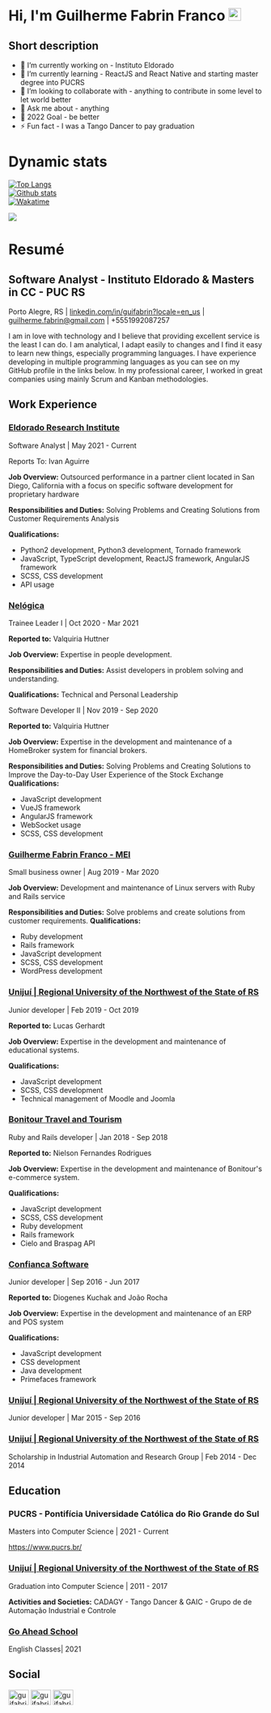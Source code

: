 # Hi, I'm Guilherme Fabrin Franco <img src="https://media.giphy.com/media/hvRJCLFzcasrR4ia7z/giphy.gif" width="25px">

## Short description
- 🔭 I’m currently working on - Instituto Eldorado
- 🌱 I’m currently learning - ReactJS and React Native and starting master degree into PUCRS
- 👯 I’m looking to collaborate with - anything to contribute in some level to let world better
- 💬 Ask me about - anything
- 🥅 2022 Goal - be better
- ⚡ Fun fact - I was a Tango Dancer to pay graduation

# Dynamic stats
[![Top Langs](https://github-readme-stats.vercel.app/api/top-langs/?username=guifabrin&langs_count=5)](#)
</br>
[![Github stats](https://github-readme-stats.vercel.app/api?username=guifabrin&count_private=true&show_icons=true)](#)
</br>
[![Wakatime](https://github-readme-stats.vercel.app/api/wakatime?username=guifabrin)](#)

![](https://komarev.com/ghpvc/?username=guifabrin)


# Resumé
<h2>Software Analyst - Instituto Eldorado &amp; Masters in CC - PUC RS</h2>

<p>Porto Alegre, RS |&nbsp;<a class="css-d9vn2l" href="http://linkedin.com/in/guifabrin?locale=en_us"
		rel="noopener noreferrer nofollow ugc" target="_blank">linkedin.com/in/guifabrin?locale=en_us</a>&nbsp;| <a
		href="mailto:guilherme.fabrin@gmail.com">guilherme.fabrin@gmail.com</a>&nbsp;| +5551992087257</p>

<p>I am in love with technology and I believe that providing excellent service is the least I can do. I am analytical, I
	adapt easily to changes and I find it easy to learn new things, especially programming languages. I have experience
	developing in multiple programming languages ​​as you can see on my GitHub profile in the links below. In my
	professional career, I worked in great companies using mainly Scrum and Kanban methodologies.</p>

<h2>Work Experience</h2>

<h3><a class="css-aybayc" href="https://www.eldorado.org.br/" rel="noopener noreferrer nofollow ugc"
		target="_blank">Eldorado Research Institute</a></h3>

<p>Software Analyst | May 2021 - Current</p>

<p>Reports To: Ivan Aguirre</p>

<p><b>Job Overview:</b> Outsourced performance in a partner client located in San Diego, California with a focus on
	specific
	software development for proprietary hardware</p>

<p><b>Responsibilities and Duties:</b> Solving Problems and Creating Solutions from Customer Requirements Analysis</p>

<p><b>Qualifications:</b></p>

<ul>
	<li>Python2 development, Python3 development, Tornado framework</li>
	<li>JavaScript, TypeScript development, ReactJS framework, AngularJS framework</li>
	<li>SCSS, CSS development</li>
	<li>API usage</li>
</ul>

<h3><a class="css-aybayc" href="https://www.nelogica.com.br/" rel="noopener noreferrer nofollow ugc"
		target="_blank">Nel&oacute;gica</a></h3>

<p>Trainee Leader I | Oct 2020 - Mar 2021</p>

<p><b>Reported to:</b> Valquiria Huttner</p>

<p><b>Job Overview:</b> Expertise in people development.</p>

<p><b>Responsibilities and Duties:</b> Assist developers in problem solving and understanding.</p>
<p><b>Qualifications:</b>
	Technical
	and
	Personal Leadership</p>

<p>Software Developer II |&nbsp;Nov 2019 - Sep 2020</p>

<p><b>Reported to:</b> Valquiria Huttner</p>

<p><b>Job Overview:</b> Expertise in the development and maintenance of a HomeBroker system for financial brokers.</p>

<p><b>Responsibilities and Duties:</b> Solving Problems and Creating Solutions to Improve the Day-to-Day User Experience
	of the
	Stock Exchange <b>Qualifications:</b></p>

<ul>
	<li>JavaScript development</li>
	<li>VueJS framework</li>
	<li>AngularJS framework</li>
	<li>WebSocket usage</li>
	<li>SCSS, CSS development</li>
</ul>

<h3><a class="css-aybayc" href="https://github.com/guifabrin" rel="noopener noreferrer nofollow ugc"
		target="_blank">Guilherme Fabrin Franco - MEI</a></h3>

<p>Small business owner | Aug 2019 - Mar 2020</p>

<p><b>Job Overview:</b> Development and maintenance of Linux servers with Ruby and Rails service</p>

<p><b>Responsibilities and Duties:</b> Solve problems and create solutions from customer requirements.
	<b>Qualifications:</b>
</p>

<ul>
	<li>Ruby development</li>
	<li>Rails framework</li>
	<li>JavaScript development</li>
	<li>SCSS, CSS development</li>
	<li>WordPress development</li>
</ul>

<h3><a class="css-aybayc" href="https://www.unijui.edu.br/" rel="noopener noreferrer nofollow ugc"
		target="_blank">Uniju&iacute; | Regional University of the Northwest of the State of RS</a></h3>

<p>Junior developer | Feb 2019 - Oct 2019</p>

<p><b>Reported to:</b> Lucas Gerhardt</p>

<p><b>Job Overview:</b> Expertise in the development and maintenance of educational systems.</p>

<p><b>Qualifications:</b></p>

<ul>
	<li>JavaScript development</li>
	<li>SCSS, CSS development</li>
	<li>Technical management of Moodle and Joomla</li>
</ul>

<h3><a class="css-aybayc" href="https://bonitour.com.br/" rel="noopener noreferrer nofollow ugc"
		target="_blank">Bonitour Travel and Tourism</a></h3>

<p>Ruby and Rails developer |&nbsp;Jan 2018 - Sep 2018</p>

<p><b>Reported to:</b> Nielson Fernandes Rodrigues</p>

<p><b>Job Overview:</b> Expertise in the development and maintenance of Bonitour&#39;s e-commerce system.</p>

<p><b>Qualifications:</b></p>

<ul>
	<li>JavaScript development</li>
	<li>SCSS, CSS development</li>
	<li>Ruby development</li>
	<li>Rails framework</li>
	<li>Cielo and Braspag API</li>
</ul>

<h3><a class="css-aybayc" href="https://confiancasoftware.com.br/site/" rel="noopener noreferrer nofollow ugc"
		target="_blank">Confianca Software</a></h3>

<p>Junior developer |&nbsp;Sep 2016 - Jun 2017</p>

<p><b>Reported to:</b> Diogenes Kuchak and Jo&atilde;o Rocha</p>

<p><b>Job Overview:</b> Expertise in the development and maintenance of an ERP and POS system</p>

<p><b>Qualifications:</b></p>

<ul>
	<li>JavaScript development</li>
	<li>CSS development</li>
	<li>Java development</li>
	<li>Primefaces framework</li>
</ul>

<h3><a class="css-aybayc" href="https://www.unijui.edu.br/" rel="noopener noreferrer nofollow ugc"
		target="_blank">Uniju&iacute; | Regional University of the Northwest of the State of RS</a></h3>

<p>Junior developer | Mar 2015 - Sep 2016</p>

<h3><a class="css-aybayc" href="https://www.unijui.edu.br/" rel="noopener noreferrer nofollow ugc"
		target="_blank">Uniju&iacute; | Regional University of the Northwest of the State of RS</a></h3>

<p>Scholarship in Industrial Automation and Research Group | Feb 2014 - Dec 2014</p>

<h2>Education</h2>

<h3>PUCRS - Pontif&iacute;cia Universidade Cat&oacute;lica do Rio Grande do Sul</h3>

<p>Masters into Computer Science | 2021 - Current</p>

<p><a class="css-19svyi" href="https://www.pucrs.br/" rel="noopener noreferrer nofollow ugc"
		target="_blank">https://www.pucrs.br/</a></p>

<h3><a class="css-aybayc" href="https://www.unijui.edu.br/" rel="noopener noreferrer nofollow ugc"
		target="_blank">Uniju&iacute; | Regional University of the Northwest of the State of RS</a></h3>

<p>Graduation into Computer Science | 2011 - 2017</p>

<p><b>Activities and Societies:</b> CADAGY - Tango Dancer &amp; GAIC - Grupo de de
	Automa&ccedil;&atilde;o Industrial e Controle</p>

<h3><a class="css-aybayc" href="https://goaheadschool.com.br/" rel="noopener noreferrer nofollow ugc" target="_blank">Go
		Ahead School</a></h3>

<p>English Classes| 2021</p>

## Social

<p align="left">
<a href="https://linkedin.com/in/guifabrin" target="blank"><img align="center" src="https://raw.githubusercontent.com/rahuldkjain/github-profile-readme-generator/master/src/images/icons/Social/linked-in-alt.svg" alt="guifabrin" height="30" width="40" /></a>
<a href="https://fb.com/guifabrin" target="blank"><img align="center" src="https://raw.githubusercontent.com/rahuldkjain/github-profile-readme-generator/master/src/images/icons/Social/facebook.svg" alt="guifabrin" height="30" width="40" /></a>
<a href="https://instagram.com/guifabrin" target="blank"><img align="center" src="https://raw.githubusercontent.com/rahuldkjain/github-profile-readme-generator/master/src/images/icons/Social/instagram.svg" alt="guifabrin" height="30" width="40" /></a>
</p>
